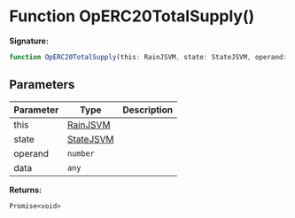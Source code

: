 
# Function OpERC20TotalSupply()


<b>Signature:</b>

```typescript
function OpERC20TotalSupply(this: RainJSVM, state: StateJSVM, operand: number, data?: any): Promise<void>;
```

## Parameters

|  Parameter | Type | Description |
|  --- | --- | --- |
|  this | [RainJSVM](../classes/rainjsvm.md) |  |
|  state | [StateJSVM](../interfaces/statejsvm.md) |  |
|  operand | `number` |  |
|  data | `any` |  |

<b>Returns:</b>

`Promise<void>`


